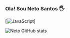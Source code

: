 
### Ola! Sou Neto Santos 🖐️

[![JavaScript](https://img.shields.io/badge/JavaScript-F7DF1E?style=for-the-badge&logo=javascript&logoColor=black)]

![Neto GitHub stats](https://github-readme-stats.vercel.app/api?username=neto1919&show_icons=true&theme=radical)
